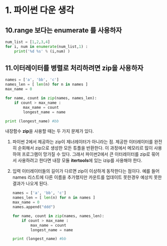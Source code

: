 # 1. 파이썬 다운 생각

## 10.range 보다는 enumerate 를 사용하자

```python
num_list = [1,2,3,4]
for i, num in enumerate(num_list,1) :
    print('%d %s' % (i,num) )
```



## 11.이터레이터를 병렬로 처리하려면 zip을 사용하자

```python
names = ['a', 'bb', 'c']
names_len = [ len(n) for n in names ]
max_name = 0

for name, count in zip(names, names_len):
    if count > max_name :
        max_name = count
        longest_name = name

print (longest_name) #bb

```

내장함수 **zip**을 사용할 때는 두 가지 문제가 있다.

1. 파이썬 2에서 제공하는 zip이 제너레이터가 아니라는 점. 제공한 이터레이터를 완전히 순회해서 zip으로 생성한 모든 튜플을 반환한다.  이 과정에서 메모리르 많이 사용하여 프로그램이 망가질 수 있다. 그래서 파이썬2에서 큰 이터레이터를 zip로 묶어서 사용하려고 한다면 내장 모듈 **itertools**에 있는 izip를 사용해야 한다.

2. 입력 이터레이터들의 길이가 다르면 zip이 이상하게 동작한다는 점이다.  예를 들어 names 리스트에 다른 이름을 추가했지만 카운트를 업데이트 못한경우 예상치 못한 결과가 나오게 된다.

   ```python
   names = ['a', 'bb', 'c']
   names_len = [ len(n) for n in names ]
   max_name = 0
   names.append("ddd")
   
   for name, count in zip(names, names_len):
       if count > max_name :
           max_name = count
           longest_name = name
   
   print (longest_name) #bb
   ```

   

